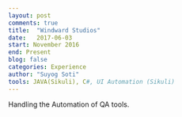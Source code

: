 ```yaml
---
layout: post
comments: true
title:  "Windward Studios"
date:   2017-06-03
start: November 2016
end: Present
blog: false
categories: Experience
author: "Suyog Soti"
tools: JAVA(Sikuli), C#, UI Automation (Sikuli)
---
```


Handling the Automation of QA tools.
